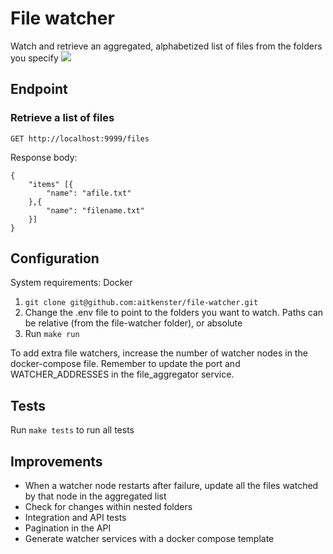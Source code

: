 # File watcher

Watch and retrieve an aggregated, alphabetized list of files from the folders you specify
![](https://www.dropbox.com/s/9aiyriduyve9l07/Screenshot%202018-08-05%2013.41.11.png?)

## Endpoint

### Retrieve a list of files

```
GET http://localhost:9999/files
```

Response body:
```
{
    "items" [{
        "name": "afile.txt"
    },{
        "name": "filename.txt"
    }]
}
```

## Configuration

System requirements: Docker

1. `git clone git@github.com:aitkenster/file-watcher.git`
2. Change the .env file to point to the folders you want to watch. Paths can be relative (from the file-watcher folder), or absolute
2. Run `make run`

To add extra file watchers, increase the number of watcher nodes in the docker-compose file. Remember to update the port and WATCHER_ADDRESSES in the file_aggregator service.

## Tests
Run `make tests` to run all tests

## Improvements
- When a watcher node restarts after failure, update all the files watched by that node in the aggregated list
- Check for changes within nested folders
- Integration and API tests
- Pagination in the API
- Generate watcher services with a docker compose template
